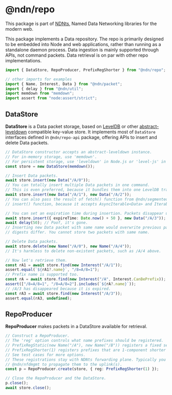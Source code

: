 # @ndn/repo

This package is part of [NDNts](https://yoursunny.com/p/NDNts/), Named Data Networking libraries for the modern web.

This package implements a Data repository.
The repo is primarily designed to be embedded into Node and web applications, rather than running as a standalone daemon process.
Data ingestion is mainly supported through APIs, not command packets.
Data retrieval is on par with other repo implementations.

```ts
import { DataStore, RepoProducer, PrefixRegShorter } from "@ndn/repo";

// other imports for examples
import { Name, Interest, Data } from "@ndn/packet";
import { delay } from "@ndn/util";
import memdown from "memdown";
import assert from "node:assert/strict";
```

## DataStore

**DataStore** is a Data packet storage, based on [LevelDB](https://www.npmjs.com/package/leveldown) or other [abstract-leveldown](https://www.npmjs.com/package/abstract-leveldown) compatible key-value store.
It implements most of `DataStore` interfaces defined in `@ndn/repo-api` package, offering APIs to insert and delete Data packets.

```ts
// DataStore constructor accepts an abstract-leveldown instance.
// For in-memory storage, use 'memdown'.
// For persistent storage, use 'leveldown' in Node.js or 'level-js' in browsers.
const store = new DataStore(memdown());

// Insert Data packets.
await store.insert(new Data("/A/0"));
// You can totally insert multiple Data packets in one command.
// This is even preferred, because it bundles them into one LevelDB transaction and runs faster.
await store.insert(new Data("/A/1"), new Data("/A/2"));
// You can also pass the result of fetch() function from @ndn/segmented-object package directly to
// insert() function, because it accepts AsyncIterable<Data> and Iterable<Data> types.

// You can set an expiration time during insertion. Packets disappear upon expiration.
await store.insert({ expireTime: Date.now() + 50 }, new Data("/A/3"));
await delay(50); // Poof, it's gone.
// Inserting new Data packet with same name would overwrite previous packet, even if their implicit
// digests differ. You cannot store two packets with same name.

// Delete Data packets.
await store.delete(new Name("/A/0"), new Name("/A/4"));
// It's harmless to delete non-existent packets, such as /A/4 above.

// Now let's retrieve them.
const rA1 = await store.find(new Interest("/A/1"));
assert.equal(`${rA1?.name}`, "/8=A/8=1");
// Prefix name is supported too.
const rA = await store.find(new Interest("/A", Interest.CanBePrefix));
assert(["/8=A/8=1", "/8=A/8=2"].includes(`${rA?.name}`));
// /A/3 has disappeared because it is expired.
const rA3 = await store.find(new Interest("/A/3"));
assert.equal(rA3, undefined);
```

## RepoProducer

**RepoProducer** makes packets in a DataStore available for retrieval.

```ts
// Construct a RepoProducer.
// The 'reg' option controls what name prefixes should be registered.
// PrefixRegStatic(new Name("/A"), new Name("/B")) registers a fixed set of prefixes.
// PrefixRegShorter(1) registers prefixes that are 1-component shorter than each Data name.
// See test cases for more options.
// These registrations stay with NDNts forwarding plane. Typically you'll want a package such as
// @ndn/nfdmgmt to propagate them to the uplink(s).
const p = RepoProducer.create(store, { reg: PrefixRegShorter(1) });

// Close the RepoProducer and the DataStore.
p.close();
await store.close();
```
